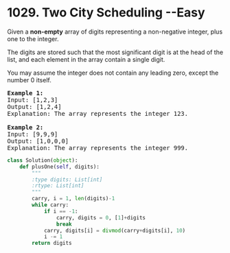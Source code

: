 <h1> 1029. Two City Scheduling --Easy</h1> 
<p>Given a <b>non-empty</b> array of digits representing a non-negative integer, plus one to the integer.</p>
<p>The digits are stored such that the most significant digit is at the head of the list, and each element in the array contain a single digit.</p>
<p>You may assume the integer does not contain any leading zero, except the number 0 itself.</p>

<pre>
<b>Example 1:</b>
Input: [1,2,3]
Output: [1,2,4]
Explanation: The array represents the integer 123.

<b>Example 2:</b>
Input: [9,9,9]
Output: [1,0,0,0]
Explanation: The array represents the integer 999.
</pre>



``` python
class Solution(object):
    def plusOne(self, digits):
        """
        :type digits: List[int]
        :rtype: List[int]
        """
        carry, i = 1, len(digits)-1
        while carry:
            if i == -1:
                carry, digits = 0, [1]+digits
                break
            carry, digits[i] = divmod(carry+digits[i], 10)
            i -= 1
        return digits
```